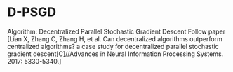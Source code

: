 # D-PSGD
Algorithm: Decentralized Parallel Stochastic Gradient Descent
Follow paper [Lian X, Zhang C, Zhang H, et al. Can decentralized algorithms outperform centralized algorithms? a case study for decentralized parallel stochastic gradient descent[C]//Advances in Neural Information Processing Systems. 2017: 5330-5340.]
